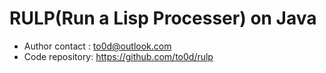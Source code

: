 
# RULP(Run a Lisp Processer) on Java

- Author contact : to0d@outlook.com
- Code repository: https://github.com/to0d/rulp